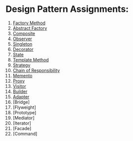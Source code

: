 # Design Pattern Assignments:

01. [Factory Method](src/main/java/factory_method/rpg_map)
02. [Abstract Factory](src/main/java/abstract_factory/ascii_art)
03. [Composite](src/main/java/composite/organization)
04. [Observer](src/main/java/observer/weather_station)
05. [Singleton](src/main/java/singleton/logger)
06. [Decorator](src/main/java/decorator/printer)
07. [State](src/main/java/state/game)
08. [Template Method](src/main/java/template_method/game)
09. [Strategy](src/main/java/strategy/sorting)
10. [Chain of Responsibility](src/main/java/chain_of_responsibility/feedback)
11. [Memento](src/main/java/memento/guistate)
12. [Proxy](src/main/java/proxy/library)
13. [Visitor](src/main/java/visitor/filesystem)
14. [Builder](src/main/java/builder/computer)
15. [Adapter](src/main/java/adapter/new_calendar)
16. [Bridge]
17. [Flyweight]
18. [Prototype]
19. [Mediator]
20. [Iterator]
21. [Facade]
22. [Command]
